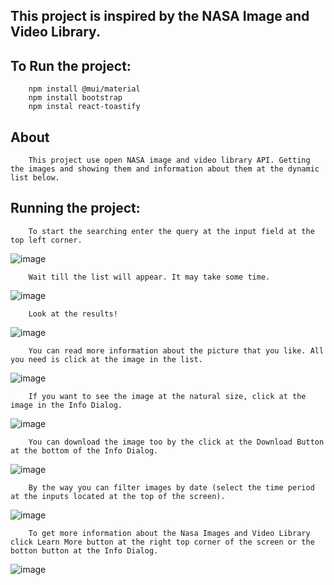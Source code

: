 ## This project is inspired by the NASA Image and Video Library.

## To Run the project: 
   
        npm install @mui/material
        npm install bootstrap
        npm instal react-toastify
      
## About

        This project use open NASA image and video library API. Getting the images and showing them and information about them at the dynamic list below.

## Running the project:

        To start the searching enter the query at the input field at the top left corner.

![image](https://github.com/xwonderwallx/nasa-images/assets/95779373/53db3b84-bfbd-41bc-a291-bb5942f57383)
        
        Wait till the list will appear. It may take some time.
        
![image](https://github.com/xwonderwallx/nasa-images/assets/95779373/a4fe79a1-bda6-4b22-9c14-0b0252da84a7)

        Look at the results!
        
![image](https://github.com/xwonderwallx/nasa-images/assets/95779373/9dbc0197-eae9-4ca9-b00c-fb1a4dff5ff1)

        You can read more information about the picture that you like. All you need is click at the image in the list.
        
![image](https://github.com/xwonderwallx/nasa-images/assets/95779373/79d6c733-5c92-4395-90e7-380dcb3e4530)
        
        If you want to see the image at the natural size, click at the image in the Info Dialog.
        
![image](https://github.com/xwonderwallx/nasa-images/assets/95779373/b946fb6a-3afa-4447-a0ab-e6b3a4c87bb3)

        You can download the image too by the click at the Download Button at the bottom of the Info Dialog.
        
![image](https://github.com/xwonderwallx/nasa-images/assets/95779373/dca08111-237a-49a5-9230-1fc4a53f34a6)
        
        By the way you can filter images by date (select the time period at the inputs located at the top of the screen).
        
![image](https://github.com/xwonderwallx/nasa-images/assets/95779373/8c9e7c98-b05d-4f39-be55-f798f6bd9fe8)

        To get more information about the Nasa Images and Video Library click Learn More button at the right top corner of the screen or the botton button at the Info Dialog.
        
![image](https://github.com/xwonderwallx/nasa-images/assets/95779373/68731c9f-44f9-492b-8004-102cf9e8e90f)

        
   
